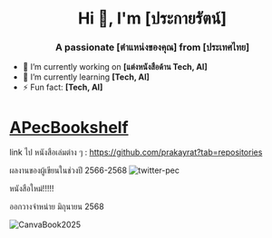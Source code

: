 <h1 align="center">Hi 👋, I'm [ประกายรัตน์]</h1>
<h3 align="center">A passionate [ตำแหน่งของคุณ] from [ประเทศไทย]</h3>

- 🔭 I’m currently working on **[แต่งหนังสือด้าน Tech, AI]**
- 🌱 I’m currently learning **[Tech, AI]**
- ⚡ Fun fact: **[Tech, AI]**

# [APecBookshelf](https://www.youtube.com/@APecBookshelf)

link ไป หนังสือเล่มต่าง ๆ : https://github.com/prakayrat?tab=repositories

ผลงานของผู้เขียนในช่วงปี 2566-2568
![twitter-pec](https://github.com/user-attachments/assets/03765743-4ebd-4dd2-9786-7687c8b51065)

หนังสือใหม่!!!!!     

ออกวางจำหน่าย มิถุนายน 2568

![CanvaBook2025](https://github.com/user-attachments/assets/5cd8ead0-5e32-4804-a403-b24f905c2b07)




